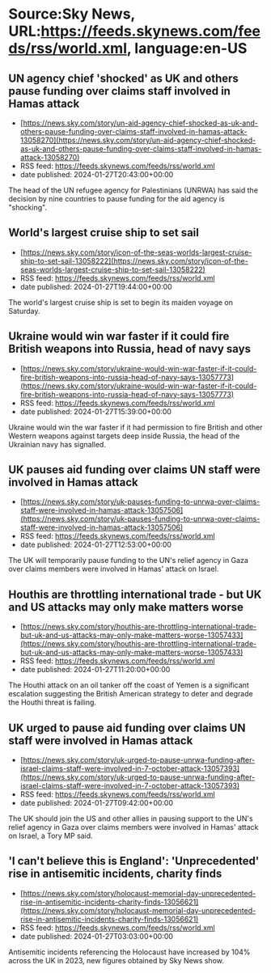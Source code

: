 # Source:Sky News, URL:https://feeds.skynews.com/feeds/rss/world.xml, language:en-US

## UN agency chief 'shocked' as UK and others pause funding over claims staff involved in Hamas attack
 - [https://news.sky.com/story/un-aid-agency-chief-shocked-as-uk-and-others-pause-funding-over-claims-staff-involved-in-hamas-attack-13058270](https://news.sky.com/story/un-aid-agency-chief-shocked-as-uk-and-others-pause-funding-over-claims-staff-involved-in-hamas-attack-13058270)
 - RSS feed: https://feeds.skynews.com/feeds/rss/world.xml
 - date published: 2024-01-27T20:43:00+00:00

The head of the UN refugee agency for Palestinians (UNRWA) has said the decision by nine countries to pause funding for the aid agency is "shocking".

## World's largest cruise ship to set sail
 - [https://news.sky.com/story/icon-of-the-seas-worlds-largest-cruise-ship-to-set-sail-13058222](https://news.sky.com/story/icon-of-the-seas-worlds-largest-cruise-ship-to-set-sail-13058222)
 - RSS feed: https://feeds.skynews.com/feeds/rss/world.xml
 - date published: 2024-01-27T19:44:00+00:00

The world's largest cruise ship is set to begin its maiden voyage on Saturday.

## Ukraine would win war faster if it could fire British weapons into Russia, head of navy says
 - [https://news.sky.com/story/ukraine-would-win-war-faster-if-it-could-fire-british-weapons-into-russia-head-of-navy-says-13057773](https://news.sky.com/story/ukraine-would-win-war-faster-if-it-could-fire-british-weapons-into-russia-head-of-navy-says-13057773)
 - RSS feed: https://feeds.skynews.com/feeds/rss/world.xml
 - date published: 2024-01-27T15:39:00+00:00

Ukraine would win the war faster if it had permission to fire British and other Western weapons against targets deep inside Russia, the head of the Ukrainian navy has signalled.

## UK pauses aid funding over claims UN staff were involved in Hamas attack
 - [https://news.sky.com/story/uk-pauses-funding-to-unrwa-over-claims-staff-were-involved-in-hamas-attack-13057506](https://news.sky.com/story/uk-pauses-funding-to-unrwa-over-claims-staff-were-involved-in-hamas-attack-13057506)
 - RSS feed: https://feeds.skynews.com/feeds/rss/world.xml
 - date published: 2024-01-27T12:53:00+00:00

The UK will temporarily pause funding to the UN's relief agency in Gaza over claims members were involved in Hamas' attack on Israel.

## Houthis are throttling international trade - but UK and US attacks may only make matters worse
 - [https://news.sky.com/story/houthis-are-throttling-international-trade-but-uk-and-us-attacks-may-only-make-matters-worse-13057433](https://news.sky.com/story/houthis-are-throttling-international-trade-but-uk-and-us-attacks-may-only-make-matters-worse-13057433)
 - RSS feed: https://feeds.skynews.com/feeds/rss/world.xml
 - date published: 2024-01-27T11:20:00+00:00

The Houthi attack on an oil tanker off the coast of Yemen is a significant escalation suggesting the British American strategy to deter and degrade the Houthi threat is failing.

## UK urged to pause aid funding over claims UN staff were involved in Hamas attack
 - [https://news.sky.com/story/uk-urged-to-pause-unrwa-funding-after-israel-claims-staff-were-involved-in-7-october-attack-13057393](https://news.sky.com/story/uk-urged-to-pause-unrwa-funding-after-israel-claims-staff-were-involved-in-7-october-attack-13057393)
 - RSS feed: https://feeds.skynews.com/feeds/rss/world.xml
 - date published: 2024-01-27T09:42:00+00:00

The UK should join the US and other allies in pausing support to the UN's relief agency in Gaza over claims members were involved in Hamas' attack on Israel, a Tory MP said.

## 'I can't believe this is England': 'Unprecedented' rise in antisemitic incidents, charity finds
 - [https://news.sky.com/story/holocaust-memorial-day-unprecedented-rise-in-antisemitic-incidents-charity-finds-13056621](https://news.sky.com/story/holocaust-memorial-day-unprecedented-rise-in-antisemitic-incidents-charity-finds-13056621)
 - RSS feed: https://feeds.skynews.com/feeds/rss/world.xml
 - date published: 2024-01-27T03:03:00+00:00

Antisemitic incidents referencing the Holocaust have increased by 104% across the UK in 2023, new figures obtained by Sky News show.


